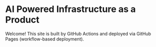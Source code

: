 ﻿# AI Powered Infrastructure as a Product

Welcome! This site is built by GitHub Actions and deployed via GitHub Pages (workflow-based deployment).
